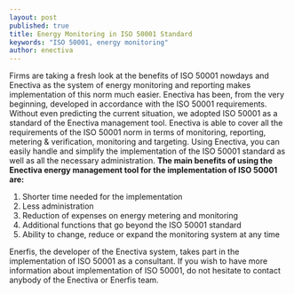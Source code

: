 ```yaml
---
layout: post
published: true
title: Energy Monitoring in ISO 50001 Standard
keywords: "ISO 50001, energy monitoring"
author: enectiva
---
```



Firms are taking a fresh look at the benefits of ISO 50001 nowdays and Enectiva as the system of energy monitoring and reporting makes implementation of this norm much easier. 
Enectiva has been, from the very beginning, developed in accordance with the ISO 50001 requirements. Without even predicting the current situation, we adopted ISO 50001 as a standard of the Enectiva management tool. Enectiva is able to cover all the requirements of the ISO 50001 norm in terms of monitoring, reporting, metering & verification, monitoring and targeting. Using Enectiva, you can easily handle and simplify the implementation of the ISO 50001 standard as well as all the necessary administration.
**The main benefits of using the Enectiva energy management tool for the implementation of ISO 50001 are:**
1. Shorter time needed for the implementation
2. Less administration
3. Reduction of expenses on energy metering and monitoring
4. Additional functions that go beyond the ISO 50001 standard
5. Ability to change, reduce or expand the monitoring system at any time

Enerfis, the developer of the Enectiva system, takes part in the implementation of ISO 50001 as a consultant. If you wish to have more information about implementation of ISO 50001, do not hesitate to contact anybody of the Enectiva or Enerfis team.
